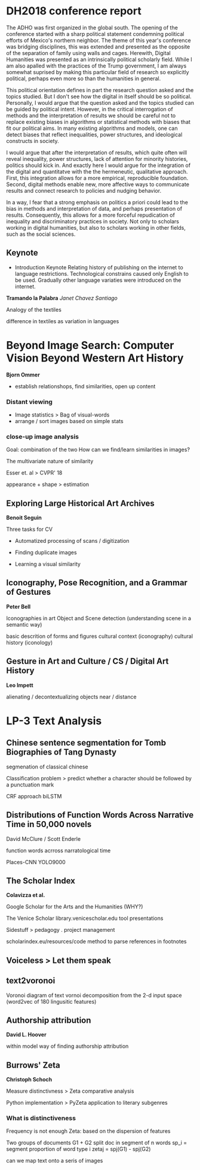 # DH2018 conference report
The ADHO was first organized in the global south. The opening of the conference started with a sharp political statement condemning political efforts of Mexico's northern neighbor. The theme of this year's conference was bridging disciplines, this was extended and presented as the opposite of the separation of family using walls and cages. Herewith, Digital Humanities was presented as an intrinsically political scholarly field. While I am also apalled with the practices of the Trump government, I am always somewhat suprised by making this particular field of research so explicitly political, perhaps even more so than the humanities in general. 

This political orientation defines in part the research question asked and the topics studied. But I don't see how the digital in itself should be so political. Personally, I would argue that the question asked and the topics studied can be guided by political intent. However, in the critical interrogation of methods and the interpretation of results we should be careful not to replace existing biases in algorithms or statistical methods with biases that fit our political aims. In many existing algorithms and models, one can detect biases that reflect inequalities, power structures, and ideological constructs in society. 

I would argue that after the interpretation of results, which quite often will reveal inequality, power structures, lack of attention for minority histories, politics should kick in. And exactly here I would argue for the integration of the digital and quantitatve with the the hermeneutic, qualitative approach. First, this integration allows for a more empirical, reproducible foundation. Second, digital methods enable new, more affective ways to communicate results and connect research to policies and nudging behavior. 

In a way, I fear that a strong emphasis on politics a priori could lead to the bias in methods and interpretation of data, and perhaps presentation of results. Consequently, this allows for a more forceful repudication of inequality and discriminatory practices in society. Not only to scholars working in digital humanities, but also to scholars working in other fields, such as the social sciences. 

## Keynote

* Introduction Keynote
Relating history of publishing on the internet to language restrictions. Technological constrains caused only English to be used. Gradually other language variaties were introduced on the internet.

__Tramando la Palabra__
_Janet Chavez Santiago_

Analogy of the textiles 

difference in textiles as variation in languages 

# Beyond Image Search: Computer Vision Beyond Western Art History

__Bjorn Ommer__ 
* establish relationshops, find similarities, open up content 

### Distant viewing
* Image statistics > Bag of visual-words
* arrange / sort images based on simple stats

### close-up image analysis

Goal: combination of the two 
How can we find/learn similarities in images?

The multivariate nature of similarity

Esser et. al > CVPR' 18

appearance + shape > estimation 

## Exploring Large Historical Art Archives
__Benoit Seguin__

Three tasks for CV
* Automatized processing of scans / digitization

* Finding duplicate images

* Learning a visual similarity 

## Iconography, Pose Recognition, and a Grammar of Gestures
__Peter Bell__

Iconographies in art 
Object and Scene detection (understanding scene in a semantic way)

basic descrition of forms and figures
cultural context (iconography)
cultural history (iconology)

## Gesture in Art and Culture / CS / Digital Art History 
__Leo Impett__

alienating / decontextualizing objects
near / distance

# LP-3 Text Analysis


## Chinese sentence segmentation for Tomb Biographies of Tang Dynasty
segmenation of classical chinese

Classification problem > predict whether a character should be followed by a punctuation mark

CRF approach 
biLSTM 

## Distributions of Function Words Across Narrative Time in 50,000 novels
David McClure / Scott Enderle

function words acrross narratological time 

Places-CNN
YOLO9000


## The Scholar Index
__Colavizza et al.__

Google Scholar for the Arts and the Humanities (WHY?)

The Venice Scholar 
library.venicescholar.edu
tool presentations 

Sidestuff > pedagogy . project management

scholarindex.eu/resources/code
method to parse references in footnotes 

## Voiceless > Let them speak

## text2voronoi
Voronoi diagram of text
vornoi decomposition from the 2-d input space (word2vec of 180 lingusitic features)

## Authorship attribution
__David L. Hoover__

within model way of finding authorship attribution

## Burrows' Zeta 
__Christoph Schoch__

Measure distinctivness > Zeta
comparative analysis

Python implementation > PyZeta
application to literary subgenres

### What is distinctiveness
Frequency is not enough
Zeta: based on the dispersion of features

Two groups of documents
G1 + G2
split doc in segment of n words
sp_i = segment proportion of word type i 
zetaj = spj(G1) - spj(G2)



can we map text onto a seris of images 







